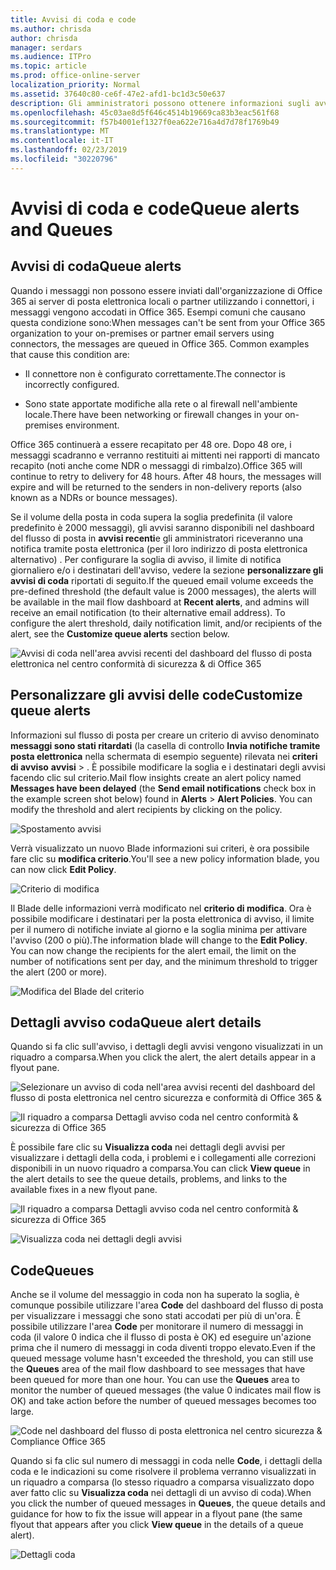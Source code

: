 ```yaml
---
title: Avvisi di coda e code
ms.author: chrisda
author: chrisda
manager: serdars
ms.audience: ITPro
ms.topic: article
ms.prod: office-online-server
localization_priority: Normal
ms.assetid: 37640c80-ce6f-47e2-afd1-bc1d3c50e637
description: Gli amministratori possono ottenere informazioni sugli avvisi e le code in coda nel dashboard del flusso di posta nel centro conformità di Office 365 Security &.
ms.openlocfilehash: 45c03ae8d5f646c4514b19669ca83b3eac561f68
ms.sourcegitcommit: f57b4001ef1327f0ea622e716a4d7d78f1769b49
ms.translationtype: MT
ms.contentlocale: it-IT
ms.lasthandoff: 02/23/2019
ms.locfileid: "30220796"
---
```

# <a name="queue-alerts-and-queues"></a><span data-ttu-id="08b89-103">Avvisi di coda e code</span><span class="sxs-lookup"><span data-stu-id="08b89-103">Queue alerts and Queues</span></span>

## <a name="queue-alerts"></a><span data-ttu-id="08b89-104">Avvisi di coda</span><span class="sxs-lookup"><span data-stu-id="08b89-104">Queue alerts</span></span>

<span data-ttu-id="08b89-p101">Quando i messaggi non possono essere inviati dall'organizzazione di Office 365 ai server di posta elettronica locali o partner utilizzando i connettori, i messaggi vengono accodati in Office 365. Esempi comuni che causano questa condizione sono:</span><span class="sxs-lookup"><span data-stu-id="08b89-p101">When messages can't be sent from your Office 365 organization to your on-premises or partner email servers using connectors, the messages are queued in Office 365. Common examples that cause this condition are:</span></span>

- <span data-ttu-id="08b89-107">Il connettore non è configurato correttamente.</span><span class="sxs-lookup"><span data-stu-id="08b89-107">The connector is incorrectly configured.</span></span>

- <span data-ttu-id="08b89-108">Sono state apportate modifiche alla rete o al firewall nell'ambiente locale.</span><span class="sxs-lookup"><span data-stu-id="08b89-108">There have been networking or firewall changes in your on-premises environment.</span></span>

<span data-ttu-id="08b89-p102">Office 365 continuerà a essere recapitato per 48 ore. Dopo 48 ore, i messaggi scadranno e verranno restituiti ai mittenti nei rapporti di mancato recapito (noti anche come NDR o messaggi di rimbalzo).</span><span class="sxs-lookup"><span data-stu-id="08b89-p102">Office 365 will continue to retry to delivery for 48 hours. After 48 hours, the messages will expire and will be returned to the senders in non-delivery reports (also known as a NDRs or bounce messages).</span></span>

<span data-ttu-id="08b89-p103">Se il volume della posta in coda supera la soglia predefinita (il valore predefinito è 2000 messaggi), gli avvisi saranno disponibili nel dashboard del flusso di posta in **avvisi recenti**e gli amministratori riceveranno una notifica tramite posta elettronica (per il loro indirizzo di posta elettronica alternativo) . Per configurare la soglia di avviso, il limite di notifica giornaliero e/o i destinatari dell'avviso, vedere la sezione **personalizzare gli avvisi di coda** riportati di seguito.</span><span class="sxs-lookup"><span data-stu-id="08b89-p103">If the queued email volume exceeds the pre-defined threshold (the default value is 2000 messages), the alerts will be available in the mail flow dashboard at **Recent alerts**, and admins will receive an email notification (to their alternative email address). To configure the alert threshold, daily notification limit, and/or recipients of the alert, see the **Customize queue alerts** section below.</span></span>

![Avvisi di coda nell'area avvisi recenti del dashboard del flusso di posta elettronica nel centro conformità di sicurezza & di Office 365](media/5fc4a51c-6118-4270-960b-c6b176ef94ae.png)

## <a name="customize-queue-alerts"></a><span data-ttu-id="08b89-114">Personalizzare gli avvisi delle code</span><span class="sxs-lookup"><span data-stu-id="08b89-114">Customize queue alerts</span></span>

<span data-ttu-id="08b89-p104">Informazioni sul flusso di posta per creare un criterio di avviso denominato **messaggi sono stati ritardati** (la casella di controllo **Invia notifiche tramite posta elettronica** nella schermata di esempio seguente) rilevata nei **criteri di avviso** **avvisi** \> . È possibile modificare la soglia e i destinatari degli avvisi facendo clic sul criterio.</span><span class="sxs-lookup"><span data-stu-id="08b89-p104">Mail flow insights create an alert policy named **Messages have been delayed** (the **Send email notifications** check box in the example screen shot below) found in **Alerts** \> **Alert Policies**. You can modify the threshold and alert recipients by clicking on the policy.</span></span>

![Spostamento avvisi](media/efb95976-9e0b-484e-a2fd-093c5bc7a40f.png)

<span data-ttu-id="08b89-118">Verrà visualizzato un nuovo Blade informazioni sui criteri, è ora possibile fare clic su **modifica criterio**.</span><span class="sxs-lookup"><span data-stu-id="08b89-118">You'll see a new policy information blade, you can now click **Edit Policy**.</span></span>

![Criterio di modifica ](media/ed2aceae-3ee2-4849-a17e-87915987a7dd.png)

<span data-ttu-id="08b89-p105">Il Blade delle informazioni verrà modificato nel **criterio di modifica**. Ora è possibile modificare i destinatari per la posta elettronica di avviso, il limite per il numero di notifiche inviate al giorno e la soglia minima per attivare l'avviso (200 o più).</span><span class="sxs-lookup"><span data-stu-id="08b89-p105">The information blade will change to the **Edit Policy**. You can now change the recipients for the alert email, the limit on the number of notifications sent per day, and the minimum threshold to trigger the alert (200 or more).</span></span>

![Modifica del Blade del criterio](media/c657cc74-7867-474c-b2c9-dc478449f990.png)

## <a name="queue-alert-details"></a><span data-ttu-id="08b89-123">Dettagli avviso coda</span><span class="sxs-lookup"><span data-stu-id="08b89-123">Queue alert details</span></span>

<span data-ttu-id="08b89-124">Quando si fa clic sull'avviso, i dettagli degli avvisi vengono visualizzati in un riquadro a comparsa.</span><span class="sxs-lookup"><span data-stu-id="08b89-124">When you click the alert, the alert details appear in a flyout pane.</span></span>

![Selezionare un avviso di coda nell'area avvisi recenti del dashboard del flusso di posta elettronica nel centro sicurezza e conformità di Office 365 &](media/1f6b0e96-5b2c-41ef-9684-9d813b3fabe6.png)

![Il riquadro a comparsa Dettagli avviso coda nel centro conformità & sicurezza di Office 365](media/105c8fff-912f-4763-8806-2740ebdecd4b.png)

<span data-ttu-id="08b89-127">È possibile fare clic su **Visualizza coda** nei dettagli degli avvisi per visualizzare i dettagli della coda, i problemi e i collegamenti alle correzioni disponibili in un nuovo riquadro a comparsa.</span><span class="sxs-lookup"><span data-stu-id="08b89-127">You can click **View queue** in the alert details to see the queue details, problems, and links to the available fixes in a new flyout pane.</span></span>

![Il riquadro a comparsa Dettagli avviso coda nel centro conformità & sicurezza di Office 365](media/8ff60955-55ef-4f32-a966-85e02cb608d1.png)

![Visualizza coda nei dettagli degli avvisi](media/4eb088fe-5dd9-4bf4-b959-c1bb2545c515.png)

## <a name="queues"></a><span data-ttu-id="08b89-130">Code</span><span class="sxs-lookup"><span data-stu-id="08b89-130">Queues</span></span>

<span data-ttu-id="08b89-p106">Anche se il volume del messaggio in coda non ha superato la soglia, è comunque possibile utilizzare l'area **Code** del dashboard del flusso di posta per visualizzare i messaggi che sono stati accodati per più di un'ora. È possibile utilizzare l'area **Code** per monitorare il numero di messaggi in coda (il valore 0 indica che il flusso di posta è OK) ed eseguire un'azione prima che il numero di messaggi in coda diventi troppo elevato.</span><span class="sxs-lookup"><span data-stu-id="08b89-p106">Even if the queued message volume hasn't exceeded the threshold, you can still use the **Queues** area of the mail flow dashboard to see messages that have been queued for more than one hour. You can use the **Queues** area to monitor the number of queued messages (the value 0 indicates mail flow is OK) and take action before the number of queued messages becomes too large.</span></span>

![Code nel dashboard del flusso di posta elettronica nel centro sicurezza & Compliance Office 365](media/0ef6e2ef-dd22-4363-9d4a-b20a00babc9f.png)

<span data-ttu-id="08b89-134">Quando si fa clic sul numero di messaggi in coda nelle **Code**, i dettagli della coda e le indicazioni su come risolvere il problema verranno visualizzati in un riquadro a comparsa (lo stesso riquadro a comparsa visualizzato dopo aver fatto clic su **Visualizza coda** nei dettagli di un avviso di coda).</span><span class="sxs-lookup"><span data-stu-id="08b89-134">When you click the number of queued messages in **Queues**, the queue details and guidance for how to fix the issue will appear in a flyout pane (the same flyout that appears after you click **View queue** in the details of a queue alert).</span></span>

![Dettagli coda](media/4eb088fe-5dd9-4bf4-b959-c1bb2545c515.png)
